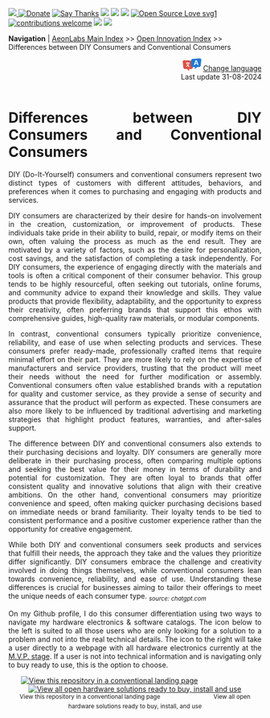 [![](https://dcbadge.vercel.app/api/server/hw3j3RwfJf) ](https://discord.gg/hw3j3RwfJf)
 [![Donate](https://img.shields.io/badge/donate-$-brown.svg?style=for-the-badge)](http://paypal.me/mtpsilva)
 [![Say Thanks](https://img.shields.io/badge/Say%20Thanks-!-yellow.svg?style=for-the-badge)](https://saythanks.io/to/mtpsilva)
![](https://img.shields.io/github/last-commit/aeonSolutions/aeonSolutions?style=for-the-badge)
<img src="https://us-central1-trackgit-analytics.cloudfunctions.net/token/ping/lztozx5fhr486ojv78ol" />
![](https://views.whatilearened.today/views/github/aeonSolutions/aeonSolutions.svg)
[![Open Source Love svg1](https://badges.frapsoft.com/os/v1/open-source.svg?v=103)](#)
[![contributions welcome](https://img.shields.io/badge/contributions-welcome-brightgreen.svg?style=flat&label=Contributions&colorA=red&colorB=black	)](#)
[<img src="https://cdn.buymeacoffee.com/buttons/v2/default-yellow.png" data-canonical-src="https://cdn.buymeacoffee.com/buttons/v2/default-yellow.png" height="30" />](https://www.buymeacoffee.com/migueltomas)
<a href="https://github.com/sponsors/aeonSolutions">
  <img height="40" src="https://github.com/aeonSolutions/PCB-Prototyping-Catalogue/blob/main/media/become_a_github_sponsor.png">
</a>


**Navigation** | [AeonLabs Main Index](https://github.com/aeonSolutions/aeonSolutions/blob/main/aeonSolutions-Main-Index.md)  >>  [Open Innovation Index](https://github.com/aeonSolutions/aeonSolutions/blob/main/open-innovation-book-index.md)  >>  Differences between DIY Consumers and Conventional Consumers

<div align="right">
   <img height="25" src="https://github.com/aeonSolutions/aeonSolutions/blob/main/media/language-icon.png"> 
 <a href="https://github-com.translate.goog/aeonSolutions/aeonSolutions/blob/main/open-innovation-book-index.md?_x_tr_sl=en&_x_tr_tl=nl&_x_tr_hl=en&_x_tr_pto=wapp">Change language</a> <br>
Last update 31-08-2024
</div>

<br>

<div align="justify">

# Differences between DIY Consumers and Conventional Consumers 

DIY (Do-It-Yourself) consumers and conventional consumers represent two distinct types of customers with different attitudes, behaviors, and preferences when it comes to purchasing and engaging with products and services.

DIY consumers are characterized by their desire for hands-on involvement in the creation, customization, or improvement of products. These individuals take pride in their ability to build, repair, or modify items on their own, often valuing the process as much as the end result. They are motivated by a variety of factors, such as the desire for personalization, cost savings, and the satisfaction of completing a task independently. For DIY consumers, the experience of engaging directly with the materials and tools is often a critical component of their consumer behavior. This group tends to be highly resourceful, often seeking out tutorials, online forums, and community advice to expand their knowledge and skills. They value products that provide flexibility, adaptability, and the opportunity to express their creativity, often preferring brands that support this ethos with comprehensive guides, high-quality raw materials, or modular components.

In contrast, conventional consumers typically prioritize convenience, reliability, and ease of use when selecting products and services. These consumers prefer ready-made, professionally crafted items that require minimal effort on their part. They are more likely to rely on the expertise of manufacturers and service providers, trusting that the product will meet their needs without the need for further modification or assembly. Conventional consumers often value established brands with a reputation for quality and customer service, as they provide a sense of security and assurance that the product will perform as expected. These consumers are also more likely to be influenced by traditional advertising and marketing strategies that highlight product features, warranties, and after-sales support.

The difference between DIY and conventional consumers also extends to their purchasing decisions and loyalty. DIY consumers are generally more deliberate in their purchasing process, often comparing multiple options and seeking the best value for their money in terms of durability and potential for customization. They are often loyal to brands that offer consistent quality and innovative solutions that align with their creative ambitions. On the other hand, conventional consumers may prioritize convenience and speed, often making quicker purchasing decisions based on immediate needs or brand familiarity. Their loyalty tends to be tied to consistent performance and a positive customer experience rather than the opportunity for creative engagement.

While both DIY and conventional consumers seek products and services that fulfill their needs, the approach they take and the values they prioritize differ significantly. DIY consumers embrace the challenge and creativity involved in doing things themselves, while conventional consumers lean towards convenience, reliability, and ease of use. Understanding these differences is crucial for businesses aiming to tailor their offerings to meet the unique needs of each consumer type. <sub> *source: chatgpt.com* </sub>

On my Github profile, I do this consumer differentiation using two ways to navigate my hardware electronics & software catalogs.  The icon below to the left is suited to all those users who are only looking for a solution to a problem and not into the real technical details. The icon to the right will take a user directly to a webpage with all hardware electronics currently at the [M.V.P. stage](https://en.wikipedia.org/wiki/Minimum_viable_product). If a user is not into technical information and is navigating only to buy ready to use, this is the option to choose. 

<p align="center">
 <a href="https://aeonsolutions.github.io/portfolio/hardware_electronics/">
 <img alt="View this repository in a conventional landing page" height="100" src="https://github.com/aeonSolutions/PCB-Prototyping-Catalogue/blob/main/media/diy_icon.png"></a>
  &emsp;&emsp;&emsp;&emsp;&emsp;&emsp;&emsp;
  <a href="https://aeonsolutions.github.io/products/">
  <img alt="View all open hardware solutions ready to buy, install and use" height="100" src="https://github.com/aeonSolutions/PCB-Prototyping-Catalogue/blob/main/media/pcb_icon.png">
 </a> <br>
 <sup>View this repository in a conventional landing page</sup>
  &emsp;&emsp;&emsp;&emsp;&emsp;&emsp;&emsp;
 <sup> View all open hardware solutions ready to buy, install, and use</sup>
</p>

</div>
